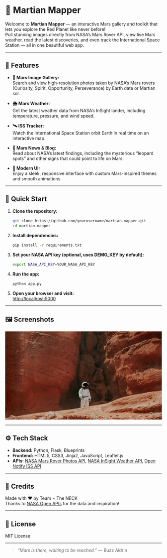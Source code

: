 # 🚀 Martian Mapper

Welcome to **Martian Mapper** — an interactive Mars gallery and toolkit that lets you explore the Red Planet like never before!  
Pull stunning images directly from NASA’s Mars Rover API, view live Mars weather, read the latest discoveries, and even track the International Space Station — all in one beautiful web app.

---

## 🌌 Features

- **🔭 Mars Image Gallery:**  
  Search and view high-resolution photos taken by NASA’s Mars rovers (Curiosity, Spirit, Opportunity, Perseverance) by Earth date or Martian sol.

- **🌦️ Mars Weather:**  
  Get the latest weather data from NASA’s InSight lander, including temperature, pressure, and wind speed.

- **🛰️ ISS Tracker:**  
  Watch the International Space Station orbit Earth in real time on an interactive map.

- **📰 Mars News & Blog:**  
  Read about NASA’s latest findings, including the mysterious “leopard spots” and other signs that could point to life on Mars.

- **🎨 Modern UI:**  
  Enjoy a sleek, responsive interface with custom Mars-inspired themes and smooth animations.

---

## 🚩 Quick Start

1. **Clone the repository:**
    ```bash
    git clone https://github.com/yourusername/martian-mapper.git
    cd martian-mapper
    ```

2. **Install dependencies:**
    ```bash
    pip install -r requirements.txt
    ```

3. **Set your NASA API key (optional, uses DEMO_KEY by default):**
    ```bash
    export NASA_API_KEY=YOUR_NASA_API_KEY
    ```

4. **Run the app:**
    ```bash
    python app.py
    ```

5. **Open your browser and visit:**  
   [http://localhost:5000](http://localhost:5000)

---

## 🖼️ Screenshots

<img src="static/MarsMapperBG.jpg" alt="Mars Mapper Screenshot" width="600">

---

## ⚙️ Tech Stack

- **Backend:** Python, Flask, Blueprints
- **Frontend:** HTML5, CSS3, Jinja2, JavaScript, Leaflet.js
- **APIs:** [NASA Mars Rover Photos API](https://api.nasa.gov/), [NASA InSight Weather API](https://api.nasa.gov/), [Open Notify ISS API](http://open-notify.org/)

---

## 🌠 Credits

Made with ❤️ by Team ~ The NECK  
Thanks to [NASA Open APIs](https://api.nasa.gov/) for the data and inspiration!

---

## 📄 License

MIT License

---

> _“Mars is there, waiting to be reached.”_ — Buzz Aldrin